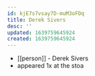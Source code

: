 ```yaml
---
id: kjE7s7vsay7D-muM3oFDq
title: Derek Sivers
desc: ''
updated: 1639759645924
created: 1639759645924
---
```



- [[person]] - Derek Sivers
- appeared 1x at the stoa
